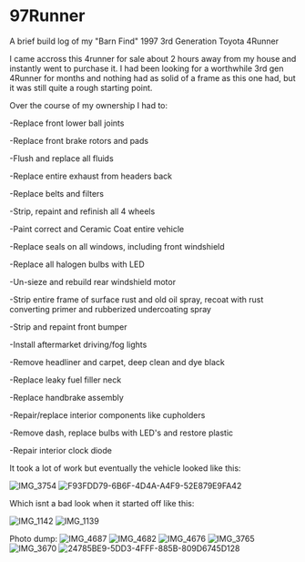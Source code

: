 # 97Runner
A brief build log of my "Barn Find" 1997 3rd Generation Toyota 4Runner 


I came accross this 4runner for sale about 2 hours away from my house and instantly went to purchase it. I had been looking for a worthwhile 3rd gen 4Runner for months and nothing had as solid of a frame as this one had, but it was still quite a rough starting point.

Over the course of my ownership I had to:

-Replace front lower ball joints 

-Replace front brake rotors and pads

-Flush and replace all fluids

-Replace entire exhaust from headers back

-Replace belts and filters

-Strip, repaint and refinish all 4 wheels

-Paint correct and Ceramic Coat entire vehicle

-Replace seals on all windows, including front windshield

-Replace all halogen bulbs with LED

-Un-sieze and rebuild rear windshield motor

-Strip entire frame of surface rust and old oil spray, recoat with rust converting primer and rubberized undercoating spray

-Strip and repaint front bumper

-Install aftermarket driving/fog lights

-Remove headliner and carpet, deep clean and dye black

-Replace leaky fuel filler neck

-Replace handbrake assembly 

-Repair/replace interior components like cupholders

-Remove dash, replace bulbs with LED's and restore plastic 

-Repair interior clock diode


It took a lot of work but eventually the vehicle looked like this:

![IMG_3754](https://github.com/potatoworld/97Runner/assets/37276609/7a68dfbe-5e33-455c-b646-d5138b9439f9)
![F93FDD79-6B6F-4D4A-A4F9-52E879E9FA42](https://github.com/potatoworld/97Runner/assets/37276609/5a313f84-fe1f-4be5-9173-4ebfb9a26276)

Which isnt a bad look when it started off like this:

![IMG_1142](https://github.com/potatoworld/97Runner/assets/37276609/1e92c81e-ad04-4109-8f3c-f6d55d333e69)
![IMG_1139](https://github.com/potatoworld/97Runner/assets/37276609/17b64b55-69fc-4c14-8611-838de7e75afa)



Photo dump:
![IMG_4687](https://github.com/potatoworld/97Runner/assets/37276609/abe6d037-6b98-4b29-80af-7256716fb39b)
![IMG_4682](https://github.com/potatoworld/97Runner/assets/37276609/9ff9615c-46f7-480f-8f26-2db09d579deb)
![IMG_4676](https://github.com/potatoworld/97Runner/assets/37276609/5da9ce8b-2655-4928-a56e-c7e66918d25d)
![IMG_3765](https://github.com/potatoworld/97Runner/assets/37276609/4380bfef-72ac-4c89-8c67-11b8d3c6988f)
![IMG_3670](https://github.com/potatoworld/97Runner/assets/37276609/6d1f045a-6364-46be-a529-029b22b8151c)
![24785BE9-5DD3-4FFF-885B-809D6745D128](https://github.com/potatoworld/97Runner/assets/37276609/94dbd520-e8df-4436-b2d4-10bd64475a4a)

